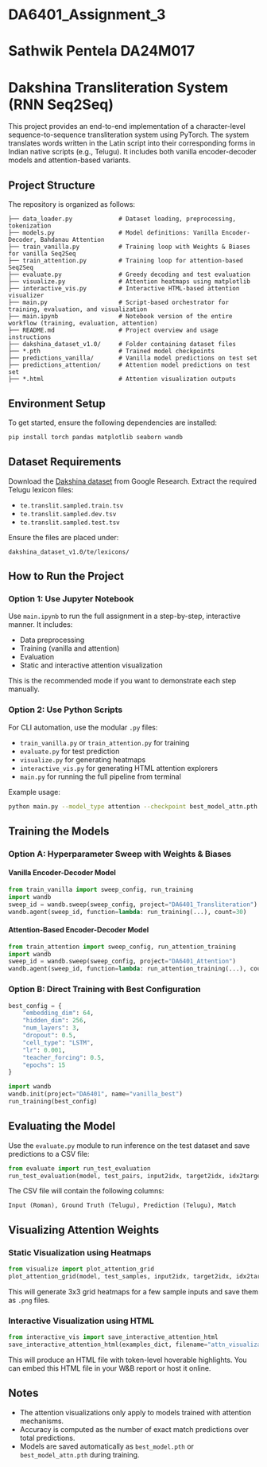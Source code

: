 # DA6401_Assignment_3

# Sathwik Pentela DA24M017

# Dakshina Transliteration System (RNN Seq2Seq)

This project provides an end-to-end implementation of a character-level sequence-to-sequence transliteration system using PyTorch. The system translates words written in the Latin script into their corresponding forms in Indian native scripts (e.g., Telugu). It includes both vanilla encoder-decoder models and attention-based variants.

## Project Structure

The repository is organized as follows:

```
├── data_loader.py             # Dataset loading, preprocessing, tokenization
├── models.py                  # Model definitions: Vanilla Encoder-Decoder, Bahdanau Attention
├── train_vanilla.py           # Training loop with Weights & Biases for vanilla Seq2Seq
├── train_attention.py         # Training loop for attention-based Seq2Seq
├── evaluate.py                # Greedy decoding and test evaluation
├── visualize.py               # Attention heatmaps using matplotlib
├── interactive_vis.py         # Interactive HTML-based attention visualizer
├── main.py                    # Script-based orchestrator for training, evaluation, and visualization
├── main.ipynb                 # Notebook version of the entire workflow (training, evaluation, attention)
├── README.md                  # Project overview and usage instructions
├── dakshina_dataset_v1.0/     # Folder containing dataset files
├── *.pth                      # Trained model checkpoints
├── predictions_vanilla/       # Vanilla model predictions on test set
├── predictions_attention/     # Attention model predictions on test set
├── *.html                     # Attention visualization outputs
```

## Environment Setup

To get started, ensure the following dependencies are installed:

```bash
pip install torch pandas matplotlib seaborn wandb
```

## Dataset Requirements

Download the [Dakshina dataset](https://github.com/google-research-datasets/dakshina) from Google Research. Extract the required Telugu lexicon files:

- `te.translit.sampled.train.tsv`
- `te.translit.sampled.dev.tsv`
- `te.translit.sampled.test.tsv`

Ensure the files are placed under:

```
dakshina_dataset_v1.0/te/lexicons/
```

## How to Run the Project

### Option 1: Use Jupyter Notebook

Use `main.ipynb` to run the full assignment in a step-by-step, interactive manner. It includes:
- Data preprocessing
- Training (vanilla and attention)
- Evaluation
- Static and interactive attention visualization

This is the recommended mode if you want to demonstrate each step manually.

### Option 2: Use Python Scripts

For CLI automation, use the modular `.py` files:

- `train_vanilla.py` or `train_attention.py` for training
- `evaluate.py` for test prediction
- `visualize.py` for generating heatmaps
- `interactive_vis.py` for generating HTML attention explorers
- `main.py` for running the full pipeline from terminal

Example usage:

```bash
python main.py --model_type attention --checkpoint best_model_attn.pth --eval --visualize --interactive
```

## Training the Models

### Option A: Hyperparameter Sweep with Weights & Biases

#### Vanilla Encoder-Decoder Model

```python
from train_vanilla import sweep_config, run_training
import wandb
sweep_id = wandb.sweep(sweep_config, project="DA6401_Transliteration")
wandb.agent(sweep_id, function=lambda: run_training(...), count=30)
```

#### Attention-Based Encoder-Decoder Model

```python
from train_attention import sweep_config, run_attention_training
import wandb
sweep_id = wandb.sweep(sweep_config, project="DA6401_Attention")
wandb.agent(sweep_id, function=lambda: run_attention_training(...), count=25)
```

### Option B: Direct Training with Best Configuration

```python
best_config = {
    "embedding_dim": 64,
    "hidden_dim": 256,
    "num_layers": 3,
    "dropout": 0.5,
    "cell_type": "LSTM",
    "lr": 0.001,
    "teacher_forcing": 0.5,
    "epochs": 15
}

import wandb
wandb.init(project="DA6401", name="vanilla_best")
run_training(best_config)
```

## Evaluating the Model

Use the `evaluate.py` module to run inference on the test dataset and save predictions to a CSV file:

```python
from evaluate import run_test_evaluation
run_test_evaluation(model, test_pairs, input2idx, target2idx, idx2target, output_csv="test_predictions.csv")
```

The CSV file will contain the following columns:

```
Input (Roman), Ground Truth (Telugu), Prediction (Telugu), Match
```

## Visualizing Attention Weights

### Static Visualization using Heatmaps

```python
from visualize import plot_attention_grid
plot_attention_grid(model, test_samples, input2idx, target2idx, idx2target)
```

This will generate 3x3 grid heatmaps for a few sample inputs and save them as `.png` files.

### Interactive Visualization using HTML

```python
from interactive_vis import save_interactive_attention_html
save_interactive_attention_html(examples_dict, filename="attn_visualization.html")
```

This will produce an HTML file with token-level hoverable highlights. You can embed this HTML file in your W&B report or host it online.

## Notes

- The attention visualizations only apply to models trained with attention mechanisms.
- Accuracy is computed as the number of exact match predictions over total predictions.
- Models are saved automatically as `best_model.pth` or `best_model_attn.pth` during training.


